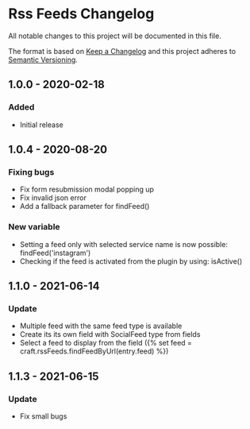 # Rss Feeds Changelog

All notable changes to this project will be documented in this file.

The format is based on [Keep a Changelog](http://keepachangelog.com/) and this project adheres to [Semantic Versioning](http://semver.org/).

## 1.0.0 - 2020-02-18
### Added
- Initial release

## 1.0.4 - 2020-08-20
### Fixing bugs
- Fix form resubmission modal popping up
- Fix invalid json error
- Add a fallback parameter for findFeed()
### New variable
- Setting a feed only with selected service name is now possible: findFeed('instagram')
- Checking if the feed is activated from the plugin by using: isActive()

## 1.1.0 - 2021-06-14
### Update
- Multiple feed with the same feed type is available
- Create its its own field with SocialFeed type from fields
- Select a feed to display from the field ({% set feed = craft.rssFeeds.findFeedByUrl(entry.feed) %})

## 1.1.3 - 2021-06-15
### Update
- Fix small bugs